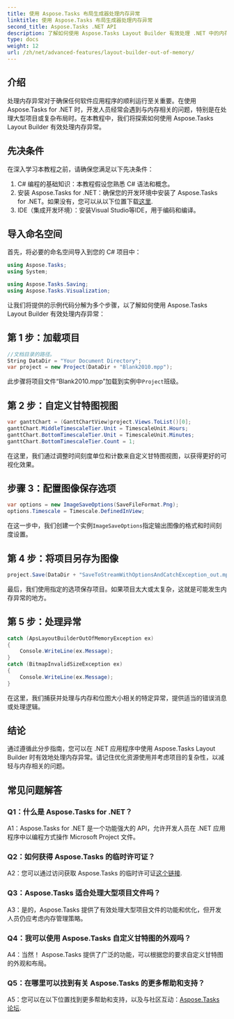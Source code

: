 ```yaml
---
title: 使用 Aspose.Tasks 布局生成器处理内存异常
linktitle: 使用 Aspose.Tasks 布局生成器处理内存异常
second_title: Aspose.Tasks .NET API
description: 了解如何使用 Aspose.Tasks Layout Builder 有效处理 .NET 中的内存异常。带有代码示例的分步指南。
type: docs
weight: 12
url: /zh/net/advanced-features/layout-builder-out-of-memory/
---
```

## 介绍

处理内存异常对于确保任何软件应用程序的顺利运行至关重要。在使用 Aspose.Tasks for .NET 时，开发人员经常会遇到与内存相关的问题，特别是在处理大型项目或复杂布局时。在本教程中，我们将探索如何使用 Aspose.Tasks Layout Builder 有效处理内存异常。

## 先决条件

在深入学习本教程之前，请确保您满足以下先决条件：

1. C# 编程的基础知识：本教程假设您熟悉 C# 语法和概念。
2. 安装 Aspose.Tasks for .NET：确保您的开发环境中安装了 Aspose.Tasks for .NET。如果没有，您可以从以下位置下载[这里](https://releases.aspose.com/tasks/net/).
3. IDE（集成开发环境）：安装Visual Studio等IDE，用于编码和编译。

## 导入命名空间

首先，将必要的命名空间导入到您的 C# 项目中：

```csharp
using Aspose.Tasks;
using System;

using Aspose.Tasks.Saving;
using Aspose.Tasks.Visualization;

```

让我们将提供的示例代码分解为多个步骤，以了解如何使用 Aspose.Tasks Layout Builder 有效处理内存异常：

## 第 1 步：加载项目

```csharp
//文档目录的路径。
String DataDir = "Your Document Directory";
var project = new Project(DataDir + "Blank2010.mpp");
```

此步骤将项目文件“Blank2010.mpp”加载到实例中`Project`班级。

## 第 2 步：自定义甘特图视图

```csharp
var ganttChart = (GanttChartView)project.Views.ToList()[0];
ganttChart.MiddleTimescaleTier.Unit = TimescaleUnit.Hours;
ganttChart.BottomTimescaleTier.Unit = TimescaleUnit.Minutes;
ganttChart.BottomTimescaleTier.Count = 1;
```

在这里，我们通过调整时间刻度单位和计数来自定义甘特图视图，以获得更好的可视化效果。

## 步骤 3：配置图像保存选项

```csharp
var options = new ImageSaveOptions(SaveFileFormat.Png);
options.Timescale = Timescale.DefinedInView;
```

在这一步中，我们创建一个实例`ImageSaveOptions`指定输出图像的格式和时间刻度设置。

## 第 4 步：将项目另存为图像

```csharp
project.Save(DataDir + "SaveToStreamWithOptionsAndCatchException_out.mpp", options);
```

最后，我们使用指定的选项保存项目。如果项目太大或太复杂，这就是可能发生内存异常的地方。

## 第 5 步：处理异常

```csharp
catch (ApsLayoutBuilderOutOfMemoryException ex)
{
    Console.WriteLine(ex.Message);
}
catch (BitmapInvalidSizeException ex)
{
    Console.WriteLine(ex.Message);
}
```

在这里，我们捕获并处理与内存和位图大小相关的特定异常，提供适当的错误消息或处理逻辑。

## 结论

通过遵循此分步指南，您可以在 .NET 应用程序中使用 Aspose.Tasks Layout Builder 时有效地处理内存异常。请记住优化资源使用并考虑项目的复杂性，以减轻与内存相关的问题。

## 常见问题解答

### Q1：什么是 Aspose.Tasks for .NET？

A1：Aspose.Tasks for .NET 是一个功能强大的 API，允许开发人员在 .NET 应用程序中以编程方式操作 Microsoft Project 文件。

### Q2：如何获得 Aspose.Tasks 的临时许可证？

 A2：您可以通过访问获取 Aspose.Tasks 的临时许可证[这个链接](https://purchase.aspose.com/temporary-license/).

### Q3：Aspose.Tasks 适合处理大型项目文件吗？

A3：是的，Aspose.Tasks 提供了有效处理大型项目文件的功能和优化，但开发人员仍应考虑内存管理策略。

### Q4：我可以使用 Aspose.Tasks 自定义甘特图的外观吗？

A4：当然！ Aspose.Tasks 提供了广泛的功能，可以根据您的要求自定义甘特图的外观和布局。

### Q5：在哪里可以找到有关 Aspose.Tasks 的更多帮助和支持？

 A5：您可以在以下位置找到更多帮助和支持，以及与社区互动：[Aspose.Tasks 论坛](https://forum.aspose.com/c/tasks/15).